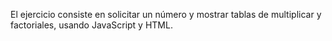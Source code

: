 El ejercicio consiste en solicitar un número y mostrar tablas de multiplicar y factoriales, usando JavaScript y HTML.
